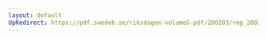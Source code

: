 ```yaml
---
layout: default
UpRedirect: https://pdf.swedeb.se/riksdagen-volumeG-pdf/200203/reg_200203/reg_200203_0218.pdf
---
```

